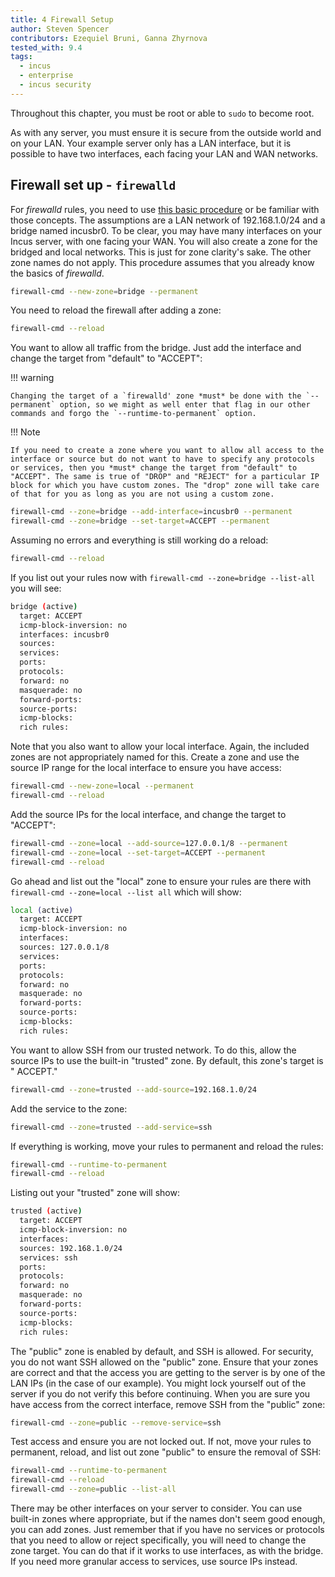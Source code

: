 ```yaml
---
title: 4 Firewall Setup
author: Steven Spencer
contributors: Ezequiel Bruni, Ganna Zhyrnova
tested_with: 9.4
tags:
  - incus 
  - enterprise
  - incus security
---
```


Throughout this chapter, you must be root or able to `sudo` to become root.

As with any server, you must ensure it is secure from the outside world and on your LAN. Your example server only has a LAN interface, but it is possible to have two interfaces, each facing your LAN and WAN networks.  

## Firewall set up - `firewalld`

For _firewalld_ rules, you need to use [this basic procedure](../../guides/security/firewalld.md) or be familiar with those concepts. The assumptions are a LAN network of 192.168.1.0/24 and a bridge named incusbr0. To be clear, you may have many interfaces on your Incus server, with one facing your WAN. You will also create a zone for the bridged and local networks. This is just for zone clarity's sake. The other zone names do not apply. This procedure assumes that you already know the basics of _firewalld_.

```bash
firewall-cmd --new-zone=bridge --permanent
```

You need to reload the firewall after adding a zone:

```bash
firewall-cmd --reload
```

You want to allow all traffic from the bridge. Just add the interface and change the target from "default" to "ACCEPT":

!!! warning

    Changing the target of a `firewalld' zone *must* be done with the `--permanent` option, so we might as well enter that flag in our other commands and forgo the `--runtime-to-permanent` option.

!!! Note

    If you need to create a zone where you want to allow all access to the interface or source but do not want to have to specify any protocols or services, then you *must* change the target from "default" to "ACCEPT". The same is true of "DROP" and "REJECT" for a particular IP block for which you have custom zones. The "drop" zone will take care of that for you as long as you are not using a custom zone.

```bash
firewall-cmd --zone=bridge --add-interface=incusbr0 --permanent
firewall-cmd --zone=bridge --set-target=ACCEPT --permanent
```

Assuming no errors and everything is still working do a reload:

```bash
firewall-cmd --reload
```

If you list out your rules now with `firewall-cmd --zone=bridge --list-all` you will see:

```bash
bridge (active)
  target: ACCEPT
  icmp-block-inversion: no
  interfaces: incusbr0
  sources:
  services:
  ports:
  protocols:
  forward: no
  masquerade: no
  forward-ports:
  source-ports:
  icmp-blocks:
  rich rules:
```

Note that you also want to allow your local interface. Again, the included zones are not appropriately named for this. Create a zone and use the source IP range for the local interface to ensure you have access:

```bash
firewall-cmd --new-zone=local --permanent
firewall-cmd --reload
```

Add the source IPs for the local interface, and change the target to "ACCEPT":

```bash
firewall-cmd --zone=local --add-source=127.0.0.1/8 --permanent
firewall-cmd --zone=local --set-target=ACCEPT --permanent
firewall-cmd --reload
```

Go ahead and list out the "local" zone to ensure your rules are there with `firewall-cmd --zone=local --list all` which will show:

```bash
local (active)
  target: ACCEPT
  icmp-block-inversion: no
  interfaces:
  sources: 127.0.0.1/8
  services:
  ports:
  protocols:
  forward: no
  masquerade: no
  forward-ports:
  source-ports:
  icmp-blocks:
  rich rules:
```

You want to allow SSH from our trusted network. To do this, allow the source IPs to use the built-in "trusted" zone. By default, this zone's target is " ACCEPT."

```bash
firewall-cmd --zone=trusted --add-source=192.168.1.0/24
```

Add the service to the zone:

```bash
firewall-cmd --zone=trusted --add-service=ssh
```

If everything is working, move your rules to permanent and reload the rules:

```bash
firewall-cmd --runtime-to-permanent
firewall-cmd --reload
```

Listing out your "trusted" zone will show:

```bash
trusted (active)
  target: ACCEPT
  icmp-block-inversion: no
  interfaces:
  sources: 192.168.1.0/24
  services: ssh
  ports:
  protocols:
  forward: no
  masquerade: no
  forward-ports:
  source-ports:
  icmp-blocks:
  rich rules:
```

The "public" zone is enabled by default, and SSH is allowed. For security, you do not want SSH allowed on the "public" zone. Ensure that your zones are correct and that the access you are getting to the server is by one of the LAN IPs (in the case of our example). You might lock yourself out of the server if you do not verify this before continuing. When you are sure you have access from the correct interface, remove SSH from the "public" zone:

```bash
firewall-cmd --zone=public --remove-service=ssh
```

Test access and ensure you are not locked out. If not, move your rules to permanent, reload, and list out zone "public" to ensure the removal of SSH:

```bash
firewall-cmd --runtime-to-permanent
firewall-cmd --reload
firewall-cmd --zone=public --list-all
```

There may be other interfaces on your server to consider. You can use built-in zones where appropriate, but if the names don't seem good enough, you can add zones. Just remember that if you have no services or protocols that you need to allow or reject specifically, you will need to change the zone target. You can do that if it works to use interfaces, as with the bridge. If you need more granular access to services, use source IPs instead.
